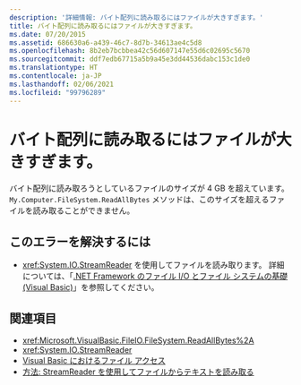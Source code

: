 ```yaml
---
description: '詳細情報: バイト配列に読み取るにはファイルが大きすぎます。'
title: バイト配列に読み取るにはファイルが大きすぎます。
ms.date: 07/20/2015
ms.assetid: 686630a6-a439-46c7-8d7b-34613ae4c5d8
ms.openlocfilehash: 8b2eb7bcbbea42c56d607147e55d6c02695c5670
ms.sourcegitcommit: ddf7edb67715a5b9a45e3dd44536dabc153c1de0
ms.translationtype: HT
ms.contentlocale: ja-JP
ms.lasthandoff: 02/06/2021
ms.locfileid: "99796289"
---
```

# <a name="file-is-too-large-to-read-into-a-byte-array"></a>バイト配列に読み取るにはファイルが大きすぎます。

バイト配列に読み取ろうとしているファイルのサイズが 4 GB を超えています。 `My.Computer.FileSystem.ReadAllBytes` メソッドは、このサイズを超えるファイルを読み取ることができません。  
  
## <a name="to-correct-this-error"></a>このエラーを解決するには  
  
- <xref:System.IO.StreamReader> を使用してファイルを読み取ります。 詳細については、「[.NET Framework のファイル I/O とファイル システムの基礎 (Visual Basic)](../../developing-apps/programming/drives-directories-files/basics-of-net-framework-file-io-and-the-file-system.md)」を参照してください。  
  
## <a name="see-also"></a>関連項目

- <xref:Microsoft.VisualBasic.FileIO.FileSystem.ReadAllBytes%2A>
- <xref:System.IO.StreamReader>
- [Visual Basic におけるファイル アクセス](../../developing-apps/programming/drives-directories-files/file-access.md)
- [方法: StreamReader を使用してファイルからテキストを読み取る](../../developing-apps/programming/drives-directories-files/how-to-read-text-from-files-with-a-streamreader.md)
